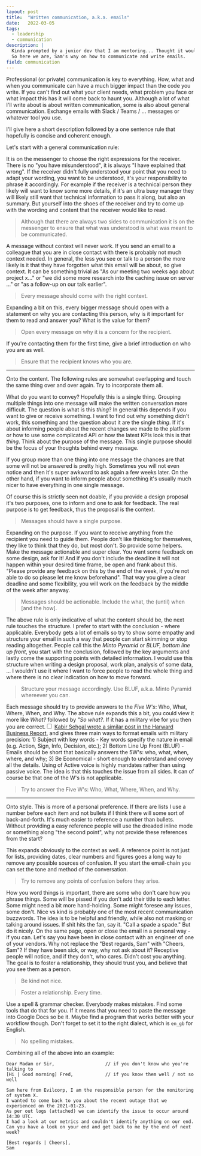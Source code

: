```yaml
---
layout: post
title:  "Written communication, a.k.a. emails"
date:   2022-03-05
tags:
  - leadership
  - communication
description: |
  Kinda prompted by a junior dev that I am mentoring... Thought it would make sense to write it down.
  So here we are, Sam's way on how to communicate and write emails.
field: communication
---
```


Professional (or private) communication is key to everything. How, what and when you communicate can
have a much bigger impact than the code you write. If you can't find out what your client needs,
what problem you face or what impact this has it will come back to haunt you.
Although a lot of what I'll write about is about written communication, some is also about general
communication. Exchange emails with Slack / Teams / ... messages or whatever tool you use.

I'll give here a short description followed by a one sentence rule that hopefully is concise and
coherent enough.

Let's start with a general communication rule:

It is on the messenger to choose the right expressions for the receiver. There is no "you have
misunderstood", it is always "I have explained that wrong". If the receiver didn't fully understood
your point that you need to adapt your wording, you want to be understood, it's your responsibility
to phrase it accordingly. For example if the receiver is a technical person they likely will want to
know some more details, if it's an ultra busy manager they will likely still want that technical
information to pass it along, but also an summary. But yourself into the shoes of the receiver and
try to come up with the wording and content that the receiver would like to read.

<div class="epigraph rule">
  <blockquote>
    <p>
      Although that there are always two sides to communication it is on the messenger to ensure that
      what was understood is what was meant to be communicated.
    </p>
  </blockquote>
</div>

A message without context will never work. If you send an email to a colleague that you are in close
contact with there is probably not much context needed. In general, the less you see or talk to a
person the more likely is it that they have forgotten what this email will be about, so give
context.
It can be something trivial as "As our meeting two weeks ago about project x..." or "we did some
more research into the caching issue on server ..." or "as a follow-up on our talk earlier".


<div class="epigraph rule">
  <blockquote>
    <p>
      Every message should come with the right context.
    </p>
  </blockquote>
</div>

Expanding a bit on this, every bigger message should open with a statement on why you are contacting
this person, why is it important for them to read and answer you? What is the value for them?

<div class="epigraph rule">
  <blockquote>
    <p>
    Open every message on why it is a concern for the recipient.
    </p>
  </blockquote>
</div>

If you're contacting them for the first time, give a brief introduction on who you are as well.

<div class="epigraph rule">
  <blockquote>
    <p>
    Ensure that the recipient knows who you are.
    </p>
  </blockquote>
</div>

---

Onto the content. The following rules are somewhat overlapping and touch the same thing over and
over again. Try to incorporate them all.

What do you want to convey? Hopefully this is a single thing. Grouping multiple
things into one message will make the written conversation more difficult. The question is what is
this *thing*? In general this depends if you want to give or receive something. I want to find out
why something didn't work, this something and the question about it are the single *thing*. If it's
about informing people about the recent changes we made to the platform or how to use some
complicated API or how the latest KPIs look this is that *thing*.
Think about the purpose of the message. This single purpose should be the focus of your thoughts
behind every message.

If you group more than one thing into one message the chances are that some will not be answered is pretty
high. Sometimes you will not even notice and then it's super awkward to ask again a few weeks later.
On the other hand, if you want to inform people about something it's usually much nicer to have
everything in one single message.

Of course this is strictly seen not doable, if you provide a design proposal it's two purposes, one
to inform and one to ask for feedback. The real purpose is to get feedback, thus the proposal is the
context.

<div class="epigraph rule">
  <blockquote>
    <p>
      Messages should have a single purpose.
    </p>
  </blockquote>
</div>

Expanding on the purpose. If you want to receive anything from the recipient you need to guide them.
People don't like thinking for themselves, they like to think that they do, but most don't. So
provide some helpers. Make the message actionable and super clear. You want some feedback on some
design, ask for it! And if you don't include the deadline it will not happen within your desired
time frame, be open and frank about this. "Please provide any feedback on this by the end of the
week, if you're not able to do so please let me know beforehand". That way you give a clear deadline
and some flexibility, you will work on the feedback by the middle of the week after anyway.

<div class="epigraph rule">
  <blockquote>
    <p>
Messages should be actionable. Include the what, the (until) when [and the how].
    </p>
  </blockquote>
</div>

The above rule is only indicative of what the content should be, the next rule touches the
structure. I prefer to start with the conclusion - where applicable. Everybody gets a lot of emails
so try to show some empathy and structure your email in such a way that people can start skimming or
stop reading altogether. People call this the *Minto Pyramid* or *BLUF, bottom line up front*, you
start with the conclusion, followed by the key arguments and lastly come the supporting points with
detailed information. I would use this structure when writing a design proposal, work plan, analysis
of some data, ... I wouldn't use it where I want to force people to read the whole thing and where
there is no clear indication on how to move forward.

<div class="epigraph rule">
  <blockquote>
    <p>
    Structure your message accordingly. Use BLUF, a.k.a. Minto Pyramid whereever you can.
    </p>
  </blockquote>
</div>

Each message should try to provide answers to the *Five W's*: Who, What, Where, When, and
Why. The above rule expands this a bit, you could view it more like *What?* followed by *"So what?*.
If it has a military vibe for you then you are correct.<label
for="sn-message_kabir" class="margin-toggle sidenote-number"></label><input type="checkbox"
id="sn-message_kabir" class="margin-toggle"/><span class="sidenote">
  <a href="https://hbr.org/2016/11/how-to-write-email-with-military-precision">Kabir Sehgal wrote a similar post in the Harward Business Report</a>,
  and gives three main ways to format emails with military precision: 
    1) Subject with key words - Key words specify the nature in email (e.g. Action, Sign, Info, Decision, etc.);
    2) Bottom Line Up Front (BLUF) - Emails should be short that basically answers the 5W's: who, what, when, where, and why;
    3) Be Economical - short enough to understand and covey all the details. Using of Active voice is highly mandates rather than using passive voice.
</span>
The idea is that this touches the issue from all sides. It can of course be that one of the W's is
not applicable.

<div class="epigraph rule">
  <blockquote>
    <p>
    Try to answer the Five W's: Who, What, Where, When, and Why.
    </p>
  </blockquote>
</div>

---

Onto style. This is more of a personal preference. If there are lists I use a number before each
item and not bullets if I think there will some sort of back-and-forth. It's much easier to
reference a number than bullets. Without providing a easy reference people will use the dreaded
inline mode or something along "the second point", why not provide these references from the start?

This expands obviously to the context as well. A reference point is not just for lists, providing
dates, clear numbers and figures goes a long way to remove any possible sources of confusion. If you
start the email-chain you can set the tone and method of the conversation.

<div class="epigraph rule">
  <blockquote>
    <p>
    Try to remove any points of confusion before they arise.
    </p>
  </blockquote>
</div>

How you word things is important, there are some who don't care how you phrase things. Some will be
pissed if you don't add their title to each letter. Some might need a bit more hand-holding. Some
might foresee any issues, some don't.
Nice vs kind is probably one of the most recent communication buzzwords. The idea is to be helpful
and friendly, while also not masking or talking around issues. If shit hits the fan, say it. "Call a
spade a spade." But do it nicely.
On the same page, open or close the email in a personal way - if you can. Let's say you have been in
close contact with an engineer of one of your vendors. Why not replace the "Best regards, Sam" with
"Cheers, Sam"? If they have been sick, or way, why not ask about it? Receptive people will notice,
and if they don't, who cares. Didn't cost you anything. The goal is to foster a relationship, they
should trust you, and believe that you see them as a person.


<div class="epigraph rule">
  <blockquote>
    <p>
Be kind not nice.
    </p>
  </blockquote>
</div>

<div class="epigraph rule">
  <blockquote>
    <p>
    Foster a relationship. Every time.
    </p>
  </blockquote>
</div>

Use a spell & grammar checker. Everybody makes mistakes. Find some tools that do that for you. If it
means that you need to paste the message into Google Docs so be it. Maybe find a program that works
better with your workflow though. Don't forget to set it to the right dialect, which is `en_gb` for
English.

<div class="epigraph rule">
  <blockquote>
    <p>
No spelling mistakes.
    </p>
  </blockquote>
</div>

Combining all of the above into an example:

```
Dear Madam or Sir,                   // if you don't know who you're talking to
[Hi | Good morning] Fred,            // if you know them well / not so well

Sam here from Evilcorp, I am the responsible person for the monitoring of system X.
I wanted to come back to you about the recent outage that we experienced on the 2021-01-23.
As per out logs (attached) we can identify the issue to occur around 14:30 UTC.
I had a look at our metrics and couldn't identify anything on our end.
Can you have a look on your end and get back to me by the end of next week?

[Best regards | Cheers],
Sam
```

